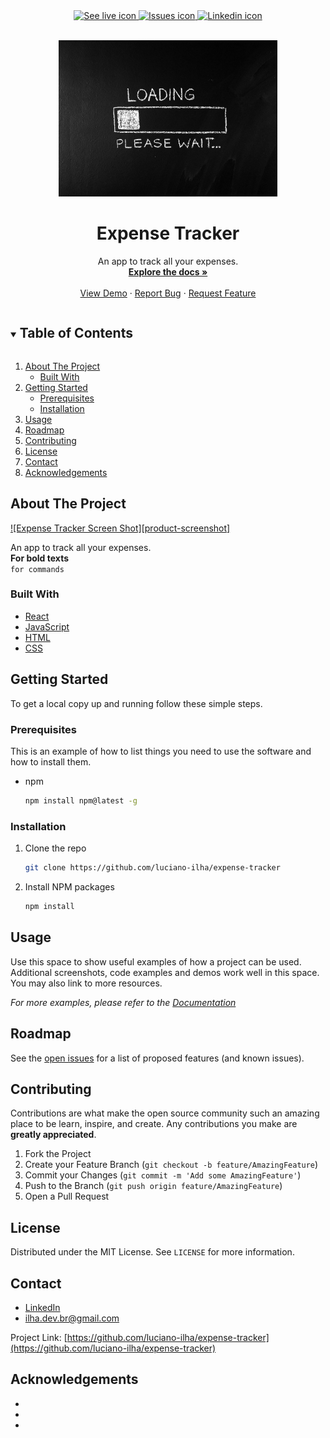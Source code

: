 <div align="center">
 <a href="https://github.com/luciano-ilha/expense-tracker">
  <img src="https://img.shields.io/badge/See-live-brightgreen?style=for-the-badge" alt="See live icon">
 </a>
 <a href="https://github.com/luciano-ilha/expense-tracker/issues">
  <img src="https://img.shields.io/badge/GitHub-Issues-important?style=for-the-badge" alt="Issues icon">
 </a>
 <a href="https://www.linkedin.com/in/luciano-carbonell/?locale=en_US">
  <img src="https://img.shields.io/badge/-LinkedIn-black.svg?style=for-the-badge&logo=linkedin&colorB=555" alt="Linkedin icon">
 </a>
</div>

<!-- PROJECT LOGO -->
<br />
<p align="center">
  <a href="">
    <img src="./src/images/LDGscshot.jpeg" alt="Screenshot" height="250" width="350">
  </a>

  <h1 align="center">Expense Tracker</h1>

  <p align="center">
    An app to track all your expenses.
    <br />
    <a href="https://github.com/luciano-ilha/expense-tracker"><strong>Explore the docs »</strong></a>
    <br />
    <br />
    <a href="https://github.com/luciano-ilha/expense-tracker">View Demo</a>
    ·
    <a href="https://github.com/luciano-ilha/expense-tracker/issues">Report Bug</a>
    ·
    <a href="https://github.com/luciano-ilha/expense-tracker/issues">Request Feature</a>
  </p>
</p>



<!-- TABLE OF CONTENTS -->
<details open="open">
  <summary><h2 style="display: inline-block">Table of Contents</h2></summary>
  <ol>
    <li>
      <a href="#about-the-project">About The Project</a>
      <ul>
        <li><a href="#built-with">Built With</a></li>
      </ul>
    </li>
    <li>
      <a href="#getting-started">Getting Started</a>
      <ul>
        <li><a href="#prerequisites">Prerequisites</a></li>
        <li><a href="#installation">Installation</a></li>
      </ul>
    </li>
    <li><a href="#usage">Usage</a></li>
    <li><a href="#roadmap">Roadmap</a></li>
    <li><a href="#contributing">Contributing</a></li>
    <li><a href="#license">License</a></li>
    <li><a href="#contact">Contact</a></li>
    <li><a href="#acknowledgements">Acknowledgements</a></li>
  </ol>
</details>



<!-- ABOUT THE PROJECT -->
## About The Project

[![Expense Tracker Screen Shot][product-screenshot]]()

An app to track all your expenses.<br>
**For bold texts**<br>
`for commands`


### Built With

* [React](https://reactjs.org/)
* [JavaScript](https://www.javascript.com/)
* [HTML](https://developer.mozilla.org/en-US/docs/Web/HTML)
* [CSS](https://developer.mozilla.org/en-US/docs/Web/CSS)



<!-- GETTING STARTED -->
## Getting Started

To get a local copy up and running follow these simple steps.

### Prerequisites

This is an example of how to list things you need to use the software and how to install them.
* npm
  ```sh
  npm install npm@latest -g
  ```

### Installation

1. Clone the repo
   ```sh
   git clone https://github.com/luciano-ilha/expense-tracker
   ```
2. Install NPM packages
   ```sh
   npm install
   ```



<!-- USAGE EXAMPLES -->
## Usage

Use this space to show useful examples of how a project can be used. Additional screenshots, code examples and demos work well in this space. You may also link to more resources.

_For more examples, please refer to the [Documentation]()_



<!-- ROADMAP -->
## Roadmap

See the [open issues](https://github.com/luciano-ilha/expense-tracker/issues) for a list of proposed features (and known issues).



<!-- CONTRIBUTING -->
## Contributing

Contributions are what make the open source community such an amazing place to be learn, inspire, and create. Any contributions you make are **greatly appreciated**.

1. Fork the Project
2. Create your Feature Branch (`git checkout -b feature/AmazingFeature`)
3. Commit your Changes (`git commit -m 'Add some AmazingFeature'`)
4. Push to the Branch (`git push origin feature/AmazingFeature`)
5. Open a Pull Request



<!-- LICENSE -->
## License

Distributed under the MIT License. See `LICENSE` for more information.



<!-- CONTACT -->
## Contact

* [LinkedIn](https://twitter.com/CarbonellIlha)
* ilha.dev.br@gmail.com

Project Link: [https://github.com/luciano-ilha/expense-tracker](https://github.com/luciano-ilha/expense-tracker)



<!-- ACKNOWLEDGEMENTS -->
## Acknowledgements

* []()
* []()
* []()

